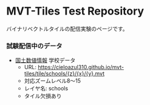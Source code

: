 # MVT-Tiles Test Repository

バイナリベクトルタイルの配信実験のページです。

### 試験配信中のデータ

- [国土数値情報] 学校データ
  - URL: https://cieloazul310.github.io/mvt-tiles/tile/schools/{z}/{x}/{y}.mvt
  - 対応ズームレベル8〜15
  - レイヤ名: schools
  - タイル欠損あり

[国土数値情報]: http://nlftp.mlit.go.jp/ksj/
